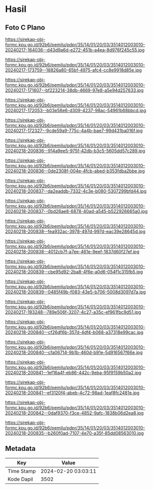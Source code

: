 # Hasil

## Foto C Plano

https://sirekap-obj-formc.kpu.go.id/92b6/pemilu/pdpr/35/14/01/20/03/3514012003010-20240217-164036--d43d9a6d-e272-451b-a4ea-8d976f245c55.jpg

https://sirekap-obj-formc.kpu.go.id/92b6/pemilu/pdpr/35/14/01/20/03/3514012003010-20240217-173759--18826a80-65bf-4975-afc4-cc8e9918d85e.jpg

https://sirekap-obj-formc.kpu.go.id/92b6/pemilu/pdpr/35/14/01/20/03/3514012003010-20240217-171607--bf223214-38db-4669-97e8-a5e94d257633.jpg

https://sirekap-obj-formc.kpu.go.id/92b6/pemilu/pdpr/35/14/01/20/03/3514012003010-20240217-172053--b03e58e6-d309-4237-98ac-54961b68bbcd.jpg

https://sirekap-obj-formc.kpu.go.id/92b6/pemilu/pdpr/35/14/01/20/03/3514012003010-20240217-172327--9cde59a9-775c-4a4b-bae7-99d431ba016f.jpg

https://sirekap-obj-formc.kpu.go.id/92b6/pemilu/pdpr/35/14/01/20/03/3514012003010-20240218-200836--914a9ee5-975f-42db-b3c5-5605dd57c289.jpg

https://sirekap-obj-formc.kpu.go.id/92b6/pemilu/pdpr/35/14/01/20/03/3514012003010-20240218-200836--0de2308f-004e-4fcb-abed-b353fdba2bbe.jpg

https://sirekap-obj-formc.kpu.go.id/92b6/pemilu/pdpr/35/14/01/20/03/3514012003010-20240218-200837--da2eaddb-7332-4c3e-b080-5307299bfd44.jpg

https://sirekap-obj-formc.kpu.go.id/92b6/pemilu/pdpr/35/14/01/20/03/3514012003010-20240218-200837--0bd26ae8-6878-40ad-a545-b522926665a0.jpg

https://sirekap-obj-formc.kpu.go.id/92b6/pemilu/pdpr/35/14/01/20/03/3514012003010-20240218-200838--fea932ac-3978-497d-997d-eac39e28645d.jpg

https://sirekap-obj-formc.kpu.go.id/92b6/pemilu/pdpr/35/14/01/20/03/3514012003010-20240218-200838--4012cb7f-a7ee-461e-9eef-1837d60f27ef.jpg

https://sirekap-obj-formc.kpu.go.id/92b6/pemilu/pdpr/35/14/01/20/03/3514012003010-20240218-200839--cbe95d92-2ba8-4f6e-a0d6-054f1c315fb5.jpg

https://sirekap-obj-formc.kpu.go.id/92b6/pemilu/pdpr/35/14/01/20/03/3514012003010-20240218-200839--0485f49b-f083-43e5-b706-5008d3097d7a.jpg

https://sirekap-obj-formc.kpu.go.id/92b6/pemilu/pdpr/35/14/01/20/03/3514012003010-20240217-193248--789e506f-3207-4c27-a35c-ef961fbc9d51.jpg

https://sirekap-obj-formc.kpu.go.id/92b6/pemilu/pdpr/35/14/01/20/03/3514012003010-20240218-200840--cf26df6b-357d-4df4-b068-a37318e99cac.jpg

https://sirekap-obj-formc.kpu.go.id/92b6/pemilu/pdpr/35/14/01/20/03/3514012003010-20240218-200840--cfa06714-9b1b-460d-b91e-5d916567f66e.jpg

https://sirekap-obj-formc.kpu.go.id/92b6/pemilu/pdpr/35/14/01/20/03/3514012003010-20240218-200841--1ef16a4f-eb86-442c-9eba-95f9159b50a2.jpg

https://sirekap-obj-formc.kpu.go.id/92b6/pemilu/pdpr/35/14/01/20/03/3514012003010-20240218-200841--ef3120f4-abeb-4c72-98ad-1eaf8fc2481e.jpg

https://sirekap-obj-formc.kpu.go.id/92b6/pemilu/pdpr/35/14/01/20/03/3514012003010-20240218-200842--0daf9370-f3ce-4852-9afc-1838b06d2ea8.jpg

https://sirekap-obj-formc.kpu.go.id/92b6/pemilu/pdpr/35/14/01/20/03/3514012003010-20240218-200835--b260f0ad-7107-4e70-a35f-85dd08563010.jpg


## Metadata

| Key        | Value               |
| ---------- | ------------------- |
| Time Stamp | 2024-02-20 03:03:11 |
| Kode Dapil | 3502                |



